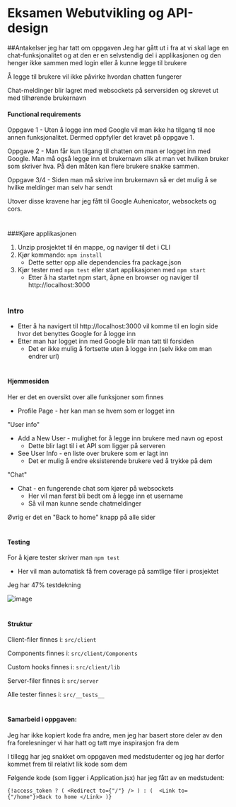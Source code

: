 # Eksamen Webutvikling og API-design

##Antakelser jeg har tatt om oppgaven 
Jeg har gått ut i fra at vi skal lage en chat-funksjonalitet og at den er en selvstendig del i applikasjonen og den henger ikke sammen med login eller å kunne legge til brukere 

Å legge til brukere vil ikke påvirke hvordan chatten fungerer

Chat-meldinger blir lagret med websockets på serversiden og skrevet ut med tilhørende brukernavn 

#### Functional requirements
Oppgave 1 - Uten å logge inn med Google vil man ikke ha tilgang til noe annen funksjonalitet. Dermed oppfyller det kravet på oppgave 1.

Oppgave 2 - Man får kun tilgang til chatten om man er logget inn med Google. 
Man må også legge inn et brukernavn slik at man vet hvilken bruker som skriver hva. 
På den måten kan flere brukere snakke sammen. 

Oppgave 3/4 - Siden man må skrive inn brukernavn så er det mulig å se hvilke meldinger man selv har sendt


Utover disse kravene har jeg fått til Google Auhenicator, websockets og cors.

#
###Kjøre applikasjonen 
1. Unzip prosjektet til én mappe, og naviger til det i CLI
2. Kjør kommando: `npm install`
    * Dette setter opp alle dependencies fra package.json
3. Kjør tester med `npm test` eller start applikasjonen med `npm start`
    * Etter å ha startet npm start, åpne en browser og naviger til http://localhost:3000 

#
### Intro 

* Etter å ha navigert til http://localhost:3000 vil komme til en login side hvor det benyttes Google for å logge inn 
* Etter man har logget inn med Google blir man tatt til forsiden 
    * Det er ikke mulig å fortsette uten å logge inn (selv ikke om man endrer url)

#
#### Hjemmesiden
Her er det en oversikt over alle funksjoner som finnes

* Profile Page - her kan man se hvem som er logget inn


"User info"
* Add a New User - mulighet for å legge inn brukere med navn og epost
    * Dette blir lagt til i et API som ligger på serveren 
* See User Info - en liste over brukere som er lagt inn 
    * Det er mulig å endre eksisterende brukere ved å trykke på dem
  
"Chat"
* Chat - en fungerende chat som kjører på websockets 
    * Her vil man først bli bedt om å legge inn et username
    * Så vil man kunne sende chatmeldinger


Øvrig er det en "Back to home" knapp på alle sider

#
#### Testing 
For å kjøre tester skriver man `npm test` 
* Her vil man automatisk få frem coverage på samtlige filer i prosjektet 

Jeg har 47% testdekning 

![image](https://user-images.githubusercontent.com/54410259/116319235-73958f80-a7b6-11eb-86ed-4f1dedc55880.png)


#
#### Struktur 
Client-filer finnes i: `src/client`

Components finnes i: `src/client/Components`

Custom hooks finnes i: `src/client/lib`

Server-filer finnes i: `src/server`

Alle tester finnes i: `src/__tests__`

#
#### Samarbeid i oppgaven: 
Jeg har ikke kopiert kode fra andre, men jeg har basert store deler av den fra forelesninger vi har hatt og tatt mye inspirasjon fra dem

I tillegg har jeg snakket om oppgaven med medstudenter og jeg har derfor kommet frem til relativt lik kode som dem

Følgende kode (som ligger i Application.jsx) har jeg fått av en medstudent: 

`{!access_token ? (
      <Redirect to={"/"} />
    ) : ( 
    <Link to={"/home"}>Back to home </Link>
        )}`
